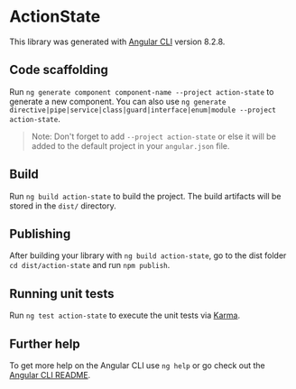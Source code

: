 # ActionState

This library was generated with [Angular CLI](https://github.com/angular/angular-cli) version 8.2.8.

## Code scaffolding

Run `ng generate component component-name --project action-state` to generate a new component. You can also use `ng generate directive|pipe|service|class|guard|interface|enum|module --project action-state`.
> Note: Don't forget to add `--project action-state` or else it will be added to the default project in your `angular.json` file. 

## Build

Run `ng build action-state` to build the project. The build artifacts will be stored in the `dist/` directory.

## Publishing

After building your library with `ng build action-state`, go to the dist folder `cd dist/action-state` and run `npm publish`.

## Running unit tests

Run `ng test action-state` to execute the unit tests via [Karma](https://karma-runner.github.io).

## Further help

To get more help on the Angular CLI use `ng help` or go check out the [Angular CLI README](https://github.com/angular/angular-cli/blob/master/README.md).
